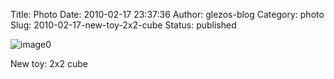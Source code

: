 Title: Photo
Date: 2010-02-17 23:37:36
Author: glezos-blog
Category: photo
Slug: 2010-02-17-new-toy-2x2-cube
Status: published

![image0](http://41.media.tumblr.com/tumblr_ky116r7JJH1qaawg5o1_1280.jpg)

New toy: 2x2 cube
